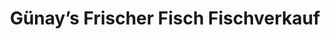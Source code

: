 ---
title: "Günay’s Frischer Fisch Fischverkauf"
url: /wiesbaden/guenays-frischer-fisch-fischverkauf/
shop: Fisch
---